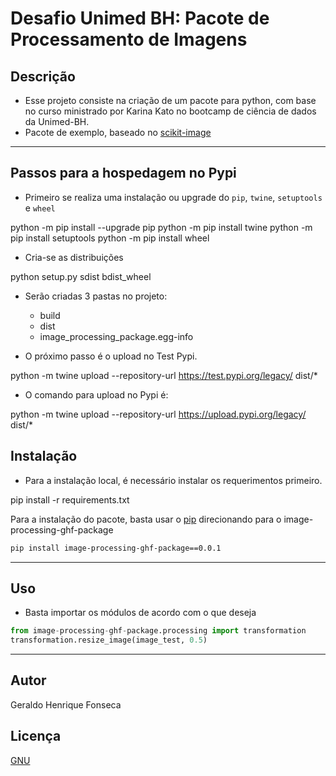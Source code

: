 # Desafio Unimed BH: Pacote de Processamento de Imagens

## Descrição
- Esse projeto consiste na criação de um pacote para python, com base no curso ministrado por Karina Kato no bootcamp de ciência de dados da Unimed-BH.
- Pacote de exemplo, baseado no [scikit-image](https://scikit-image.org)
---

## Passos para a hospedagem no Pypi
- Primeiro se realiza uma instalação ou upgrade do `pip`, `twine`, `setuptools` e `wheel`

python -m pip install --upgrade pip
python -m pip install twine
python -m pip install setuptools
python -m pip install wheel

- Cria-se as distribuições

python setup.py sdist bdist_wheel

- Serão criadas 3 pastas no projeto: 
  - build
  - dist
  - image_processing_package.egg-info

- O próximo passo é o upload no Test Pypi.

python -m twine upload --repository-url https://test.pypi.org/legacy/ dist/*

- O comando para upload no Pypi é:

python -m twine upload --repository-url https://upload.pypi.org/legacy/ dist/*

## Instalação
- Para a instalação local, é necessário instalar os requerimentos primeiro.

pip install -r requirements.txt


Para a instalação do pacote, basta usar o [pip](https://pip.pypa.io/en/stable/) direcionando para o image-processing-ghf-package

```bash
pip install image-processing-ghf-package==0.0.1
```
---
## Uso
- Basta importar os módulos de acordo com o que deseja

```python
from image-processing-ghf-package.processing import transformation
transformation.resize_image(image_test, 0.5)
```
---
## Autor
Geraldo Henrique Fonseca

## Licença
[GNU](https://choosealicense.com/licenses/gnu/)
